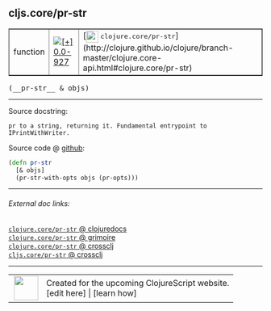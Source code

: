 ## cljs.core/pr-str



 <table border="1">
<tr>
<td>function</td>
<td><a href="https://github.com/cljsinfo/cljs-api-docs/tree/0.0-927"><img valign="middle" alt="[+] 0.0-927" title="Added in 0.0-927" src="https://img.shields.io/badge/+-0.0--927-lightgrey.svg"></a> </td>
<td>
[<img height="24px" valign="middle" src="http://i.imgur.com/1GjPKvB.png"> <samp>clojure.core/pr-str</samp>](http://clojure.github.io/clojure/branch-master/clojure.core-api.html#clojure.core/pr-str)
</td>
</tr>
</table>


 <samp>
(__pr-str__ & objs)<br>
</samp>

---





Source docstring:

```
pr to a string, returning it. Fundamental entrypoint to IPrintWithWriter.
```


Source code @ [github](https://github.com/clojure/clojurescript/blob/r3208/src/cljs/cljs/core.cljs#L8600-L8603):

```clj
(defn pr-str
  [& objs]
  (pr-str-with-opts objs (pr-opts)))
```

<!--
Repo - tag - source tree - lines:

 <pre>
clojurescript @ r3208
└── src
    └── cljs
        └── cljs
            └── <ins>[core.cljs:8600-8603](https://github.com/clojure/clojurescript/blob/r3208/src/cljs/cljs/core.cljs#L8600-L8603)</ins>
</pre>

-->

---



###### External doc links:

[`clojure.core/pr-str` @ clojuredocs](http://clojuredocs.org/clojure.core/pr-str)<br>
[`clojure.core/pr-str` @ grimoire](http://conj.io/store/v1/org.clojure/clojure/1.7.0-beta3/clj/clojure.core/pr-str/)<br>
[`clojure.core/pr-str` @ crossclj](http://crossclj.info/fun/clojure.core/pr-str.html)<br>
[`cljs.core/pr-str` @ crossclj](http://crossclj.info/fun/cljs.core.cljs/pr-str.html)<br>

---

 <table>
<tr><td>
<img valign="middle" align="right" width="48px" src="http://i.imgur.com/Hi20huC.png">
</td><td>
Created for the upcoming ClojureScript website.<br>
[edit here] | [learn how]
</td></tr></table>

[edit here]:https://github.com/cljsinfo/cljs-api-docs/blob/master/cljsdoc/cljs.core_pr-str.cljsdoc
[learn how]:https://github.com/cljsinfo/cljs-api-docs/wiki/cljsdoc-files

<!--

This information was too distracting to show to readers, but I'll leave it
commented here since it is helpful to:

- pretty-print the data used to generate this document
- and show how to retrieve that data



The API data for this symbol:

```clj
{:ns "cljs.core",
 :name "pr-str",
 :signature ["[& objs]"],
 :history [["+" "0.0-927"]],
 :type "function",
 :full-name-encode "cljs.core_pr-str",
 :source {:code "(defn pr-str\n  [& objs]\n  (pr-str-with-opts objs (pr-opts)))",
          :title "Source code",
          :repo "clojurescript",
          :tag "r3208",
          :filename "src/cljs/cljs/core.cljs",
          :lines [8600 8603]},
 :full-name "cljs.core/pr-str",
 :clj-symbol "clojure.core/pr-str",
 :docstring "pr to a string, returning it. Fundamental entrypoint to IPrintWithWriter."}

```

Retrieve the API data for this symbol:

```clj
;; from Clojure REPL
(require '[clojure.edn :as edn])
(-> (slurp "https://raw.githubusercontent.com/cljsinfo/cljs-api-docs/catalog/cljs-api.edn")
    (edn/read-string)
    (get-in [:symbols "cljs.core/pr-str"]))
```

-->
